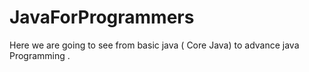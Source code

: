 # JavaForProgrammers
Here we are going to see from basic java ( Core Java) to advance java Programming .
